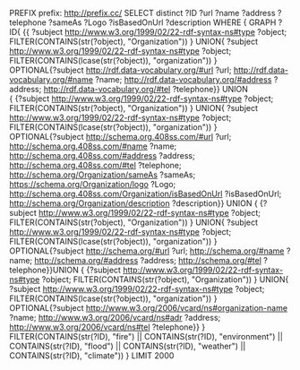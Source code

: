 PREFIX prefix: <http://prefix.cc/>
SELECT distinct ?ID ?url ?name ?address ?telephone ?sameAs ?Logo ?isBasedOnUrl ?description
WHERE { 
  GRAPH ?ID{
  {{ ?subject <http://www.w3.org/1999/02/22-rdf-syntax-ns#type> ?object;
             FILTER(CONTAINS(str(?object), "Organization")) 
  }
    UNION{
    			?subject <http://www.w3.org/1999/02/22-rdf-syntax-ns#type> ?object;
             FILTER(CONTAINS(lcase(str(?object)), "organization"))
    }	
             OPTIONAL{?subject <http://rdf.data-vocabulary.org/#url> ?url;
             <http://rdf.data-vocabulary.org/#name> ?name;
                             <http://rdf.data-vocabulary.org/#address> ?address;
                             <http://rdf.data-vocabulary.org/#tel> ?telephone}} UNION 		
   { {?subject <http://www.w3.org/1999/02/22-rdf-syntax-ns#type> ?object;
              FILTER(CONTAINS(str(?object), "Organization")) 
  }
    UNION{
    			?subject <http://www.w3.org/1999/02/22-rdf-syntax-ns#type> ?object;
             FILTER(CONTAINS(lcase(str(?object)), "organization"))
    }	
              OPTIONAL{?subject <http://schema.org.408ss.com/#url> ?url;
             <http://schema.org.408ss.com/#name> ?name;
                             <http://schema.org.408ss.com/#address> ?address;
            <http://schema.org.408ss.com/#tel> ?telephone;
            <http://schema.org/Organization/sameAs> ?sameAs;
            <https://schema.org/Organization/logo> ?Logo;
            <http://schema.org.408ss.com/Organization/isBasedOnUrl> ?isBasedOnUrl;
            <http://schema.org/Organization/description> ?description}} UNION
    { {?subject <http://www.w3.org/1999/02/22-rdf-syntax-ns#type> ?object;
               FILTER(CONTAINS(str(?object), "Organization")) 
  }
    UNION{
    			?subject <http://www.w3.org/1999/02/22-rdf-syntax-ns#type> ?object;
             FILTER(CONTAINS(lcase(str(?object)), "organization"))
    }	
              OPTIONAL{?subject <http://schema.org/#url> ?url;
             <http://schema.org/#name> ?name;
                             <http://schema.org/#address> ?address;
            <http://schema.org/#tel> ?telephone}}UNION
    { {?subject <http://www.w3.org/1999/02/22-rdf-syntax-ns#type> ?object;
               FILTER(CONTAINS(str(?object), "Organization")) 
  }
    UNION{
    			?subject <http://www.w3.org/1999/02/22-rdf-syntax-ns#type> ?object;
             FILTER(CONTAINS(lcase(str(?object)), "organization"))
    }	
              OPTIONAL{?subject <http://www.w3.org/2006/vcard/ns#organization-name> ?name;
                             <http://www.w3.org/2006/vcard/ns#adr> ?address;
            				 <http://www.w3.org/2006/vcard/ns#tel> ?telephone}}
  }
  FILTER(CONTAINS(str(?ID), "fire") || CONTAINS(str(?ID), "environment") || CONTAINS(str(?ID), "flood") || CONTAINS(str(?ID), "weather") || CONTAINS(str(?ID), "climate"))
}
LIMIT 2000